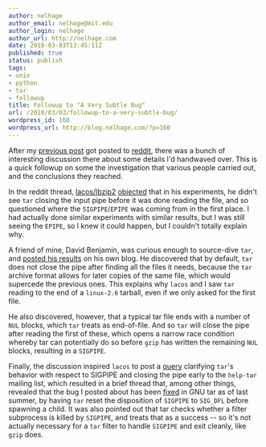 ```yaml
---
author: nelhage
author_email: nelhage@mit.edu
author_login: nelhage
author_url: http://nelhage.com
date: 2010-03-03T13:45:11Z
published: true
status: publish
tags:
- unix
- python
- tar
- followup
title: Followup to "A Very Subtle Bug"
url: /2010/03/03/followup-to-a-very-subtle-bug/
wordpress_id: 160
wordpress_url: http://blog.nelhage.com/?p=160
---
```


After my [previous post][0] got posted to [reddit][1], there was a bunch of
interesting discussion there about some details I'd handwaved
over. This is a quick followup on some the investigation that various
people carried out, and the conclusions they reached.

[0]: /2010/02/a-very-subtle-bug

In the reddit thread, [lacos/lbzip2][2] [objected][6] that in his
experiments, he didn't see `tar` closing the input pipe before it was
done reading the file, and so questioned where the `SIGPIPE`/`EPIPE`
was coming from in the first place. I had actually done similar
experiments with similar results, but I was still seeing the `EPIPE`,
so I knew it could happen, but I couldn't totally explain why.

A friend of mine, David Benjamin, was curious enough to source-dive
`tar`, and [posted his results][3] on his own blog. He discovered that
by default, `tar` does not close the pipe after finding all the files
it needs, because the `tar` archive format allows for later copies of
the same file, which would supercede the previous ones. This explains
why `lacos` and I saw `tar` reading to the end of a `linux-2.6`
tarball, even if we only asked for the first file.

He also discovered, however, that a typical tar file ends with a
number of `NUL` blocks, which `tar` treats as end-of-file. And so
`tar` will close the pipe after reading the first of these, which
opens a narrow race condition whereby tar can potentially do so before
`gzip` has written the remaining `NUL` blocks, resulting in a
`SIGPIPE`.

Finally, the discussion inspired `lacos` to post a [query][4] clarifying `tar`'s behavior with respect to SIGPIPE and closing the pipe early to the `help-tar`
mailing list, which resulted in a brief thread that, among other
things, revealed that the bug I posted about has been [fixed][5] in
GNU tar as of last summer, by having `tar` reset the disposition of
`SIGPIPE` to `SIG_DFL` before spawning a child. It was also pointed out that tar checks whether a filter subprocess is killed by `SIGPIPE`, and treats that as a success -- so it's not actually necessary for a `tar` filter to handle `SIGPIPE` and exit cleanly, like `gzip` does.

[1]: http://www.reddit.com/r/programming/comments/b7djd/stuff_like_this_makes_me_hate_python_subtle_bugs/
[2]: http://lacos.hu/
[3]: http://davidben.scripts.mit.edu/blog/2010/02/28/tar-filled-pipes/
[4]: http://lists.gnu.org/archive/html/help-tar/2010-03/msg00000.html
[5]: http://lists.gnu.org/archive/html/bug-tar/2009-06/msg00009.html
[6]: http://www.reddit.com/r/programming/comments/b7djd/stuff_like_this_makes_me_hate_python_subtle_bugs/c0lc0dy
